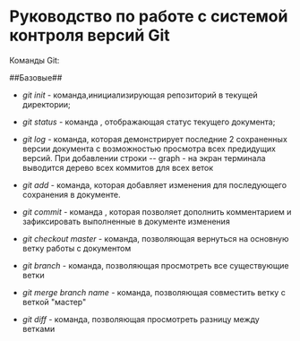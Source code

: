 # Руководство по работе с системой контроля версий Git
Команды Git:

##Базовые##

* *git init* - команда,инициализирующая репозиторий в текущей директории;
* *git status* - команда , отображающая статус текущего документа;

* *git log* - команда, которая демонстрирует последние 2 сохраненных версии документа с возможностью просмотра всех предидущих версий. При добавлении строки -- graph - на экран терминала выводится дерево всех коммитов для всех веток
* *git add* - команда, которая добавляет изменения для последующего сохранения в документе. 
* *git commit* - команда , которая позволяет дополнить комментарием и зафиксировать выполненные в документе изменения
* *git checkout master* - команда, позволяющая вернуться на основную ветку работы с документом
* *git branch* - команда, позволяющая просмотреть все существующие ветки
* *git merge _branch name_* - команда, позволяющая совместить ветку с веткой "мастер"
* *git diff* - команда, позволяющая просмотреть разницу между ветками